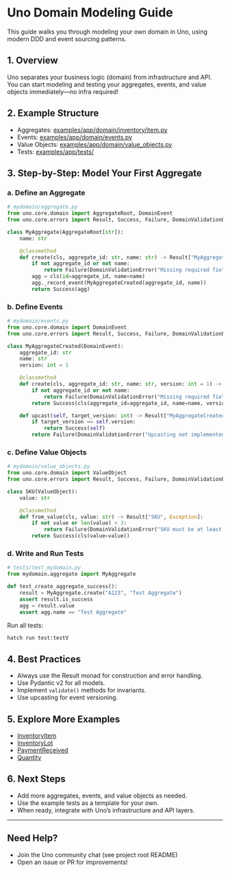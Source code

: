 # Uno Domain Modeling Guide

This guide walks you through modeling your own domain in Uno, using modern DDD and event sourcing patterns.

## 1. Overview

Uno separates your business logic (domain) from infrastructure and API. You can start modeling and testing your aggregates, events, and value objects immediately—no infra required!

## 2. Example Structure

- Aggregates: [examples/app/domain/inventory/item.py](../../examples/app/domain/inventory/item.py)
- Events: [examples/app/domain/events.py](../../examples/app/domain/events.py)
- Value Objects: [examples/app/domain/value_objects.py](../../examples/app/domain/value_objects.py)
- Tests: [examples/app/tests/](../../examples/app/tests/)

## 3. Step-by-Step: Model Your First Aggregate

### a. Define an Aggregate

```python
# mydomain/aggregate.py
from uno.core.domain import AggregateRoot, DomainEvent
from uno.core.errors import Result, Success, Failure, DomainValidationError, get_error_context

class MyAggregate(AggregateRoot[str]):
    name: str

    @classmethod
    def create(cls, aggregate_id: str, name: str) -> Result["MyAggregate", Exception]:
        if not aggregate_id or not name:
            return Failure(DomainValidationError("Missing required fields", details=get_error_context()))
        agg = cls(id=aggregate_id, name=name)
        agg._record_event(MyAggregateCreated(aggregate_id, name))
        return Success(agg)
```

### b. Define Events

```python
# mydomain/events.py
from uno.core.domain import DomainEvent
from uno.core.errors import Result, Success, Failure, DomainValidationError

class MyAggregateCreated(DomainEvent):
    aggregate_id: str
    name: str
    version: int = 1

    @classmethod
    def create(cls, aggregate_id: str, name: str, version: int = 1) -> Result["MyAggregateCreated", Exception]:
        if not aggregate_id or not name:
            return Failure(DomainValidationError("Missing required fields"))
        return Success(cls(aggregate_id=aggregate_id, name=name, version=version))

    def upcast(self, target_version: int) -> Result["MyAggregateCreated", Exception]:
        if target_version == self.version:
            return Success(self)
        return Failure(DomainValidationError("Upcasting not implemented"))
```

### c. Define Value Objects

```python
# mydomain/value_objects.py
from uno.core.domain import ValueObject
from uno.core.errors import Result, Success, Failure, DomainValidationError

class SKU(ValueObject):
    value: str

    @classmethod
    def from_value(cls, value: str) -> Result["SKU", Exception]:
        if not value or len(value) < 3:
            return Failure(DomainValidationError("SKU must be at least 3 chars"))
        return Success(cls(value=value))
```

### d. Write and Run Tests

```python
# tests/test_mydomain.py
from mydomain.aggregate import MyAggregate

def test_create_aggregate_success():
    result = MyAggregate.create("A123", "Test Aggregate")
    assert result.is_success
    agg = result.value
    assert agg.name == "Test Aggregate"
```

Run all tests:

```bash
hatch run test:testV
```

## 4. Best Practices

- Always use the Result monad for construction and error handling.
- Use Pydantic v2 for all models.
- Implement `validate()` methods for invariants.
- Use upcasting for event versioning.

## 5. Explore More Examples

- [InventoryItem](../../examples/app/domain/inventory/item.py)
- [InventoryLot](../../examples/app/domain/inventory/lot.py)
- [PaymentReceived](../../examples/app/domain/events.py)
- [Quantity](../../examples/app/domain/value_objects.py)

## 6. Next Steps

- Add more aggregates, events, and value objects as needed.
- Use the example tests as a template for your own.
- When ready, integrate with Uno’s infrastructure and API layers.

---

## Need Help?

- Join the Uno community chat (see project root README)
- Open an issue or PR for improvements!
